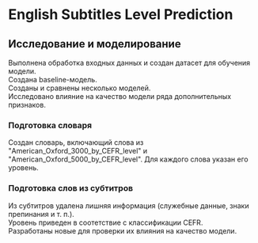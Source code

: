 # English Subtitles Level Prediction
## Исследование и моделирование

Выполнена обработка входных данных и создан датасет для обучения модели.  
Создана baseline-модель.  
Созданы и сравнены несколько моделей.  
Исследовано влияние на качество модели ряда дополнительных признаков.  

### Подготовка словаря  
Создан словарь, включающий слова из "American_Oxford_3000_by_CEFR_level" и "American_Oxford_5000_by_CEFR_level". Для каждого слова указан его уровень.

### Подготовка слов из субтитров  
Из субтитров удалена лишняя информация (служебные данные, знаки препинания и т. п.).  
Уровень приведен в соотетствие с классификации CEFR.  
Разработаны новые для проверки их влияния на качество модели.  


